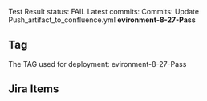 Test Result
status: FAIL
Latest commits:
Commits: Update Push_artifact_to_confluence.yml
**evironment-8-27-Pass**
## Tag
The TAG used for deployment: evironment-8-27-Pass
## Jira Items
